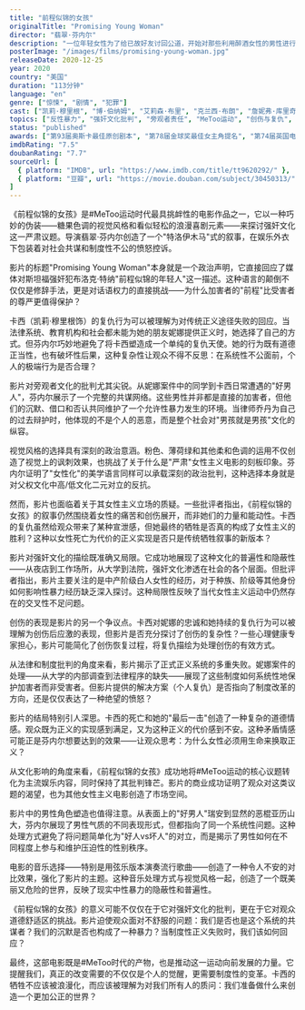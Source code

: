 ```yaml
---
title: "前程似锦的女孩"
originalTitle: "Promising Young Woman"
director: "翡翠·芬内尔"
description: "一位年轻女性为了给已故好友讨回公道，开始对那些利用醉酒女性的男性进行复仇。这部以糖果色包装的黑色复仇剧探讨了强奸文化、旁观者责任和社会共谋等尖锐议题。"
posterImage: "/images/films/promising-young-woman.jpg"
releaseDate: 2020-12-25
year: 2020
country: "美国"
duration: "113分钟"
language: "en"
genre: ["惊悚", "剧情", "犯罪"]
cast: ["凯莉·穆里根", "博·伯纳姆", "艾莉森·布里", "克兰西·布朗", "詹妮弗·库里奇"]
topics: ["反性暴力", "强奸文化批判", "旁观者责任", "MeToo运动", "创伤与复仇", "制度性不公", "社会共谋"]
status: "published"
awards: ["第93届奥斯卡最佳原创剧本", "第78届金球奖最佳女主角提名", "第74届英国电影学院奖最佳原创剧本", "第32届美国制片人工会奖最佳影片提名"]
imdbRating: "7.5"
doubanRating: "7.7"
sourceUrl: [
  { platform: "IMDB", url: "https://www.imdb.com/title/tt9620292/" },
  { platform: "豆瓣", url: "https://movie.douban.com/subject/30450313/" }
]
---
```


《前程似锦的女孩》是#MeToo运动时代最具挑衅性的电影作品之一，它以一种巧妙的伪装——糖果色调的视觉风格和看似轻松的浪漫喜剧元素——来探讨强奸文化这一严肃议题。导演翡翠·芬内尔创造了一个"特洛伊木马"式的叙事，在娱乐外衣下包装着对社会共谋和制度性不公的愤怒控诉。

影片的标题"Promising Young Woman"本身就是一个政治声明，它直接回应了媒体对斯坦福强奸犯布洛克·特纳"前程似锦的年轻人"这一描述。这种语言的颠倒不仅仅是修辞手法，更是对话语权力的直接挑战——为什么加害者的"前程"比受害者的尊严更值得保护？

卡西（凯莉·穆里根饰）的复仇行为可以被理解为对传统正义途径失败的回应。当法律系统、教育机构和社会都未能为她的朋友妮娜提供正义时，她选择了自己的方式。但芬内尔巧妙地避免了将卡西塑造成一个单纯的复仇天使。她的行为既有道德正当性，也有破坏性后果，这种复杂性让观众不得不反思：在系统性不公面前，个人的极端行为是否合理？

影片对旁观者文化的批判尤其尖锐。从妮娜案件中的同学到卡西日常遭遇的"好男人"，芬内尔展示了一个完整的共谋网络。这些男性并非都是直接的加害者，但他们的沉默、借口和否认共同维护了一个允许性暴力发生的环境。当律师乔丹为自己的过去辩护时，他体现的不是个人的恶意，而是整个社会对"男孩就是男孩"文化的纵容。

视觉风格的选择具有深刻的政治意涵。粉色、薄荷绿和其他柔和色调的运用不仅创造了视觉上的讽刺效果，也挑战了关于什么是"严肃"女性主义电影的刻板印象。芬内尔证明了"女性化"的美学语言同样可以承载深刻的政治批判，这种选择本身就是对父权文化中高/低文化二元对立的反抗。

然而，影片也面临着关于其女性主义立场的质疑。一些批评者指出，《前程似锦的女孩》的叙事仍然围绕着女性的痛苦和创伤展开，而非她们的力量和能动性。卡西的复仇虽然给观众带来了某种宣泄感，但她最终的牺牲是否真的构成了女性主义的胜利？这种以女性死亡为代价的正义实现是否只是传统牺牲叙事的新版本？

影片对强奸文化的描绘既准确又局限。它成功地展现了这种文化的普遍性和隐蔽性——从夜店到工作场所，从大学到法院，强奸文化渗透在社会的各个层面。但批评者指出，影片主要关注的是中产阶级白人女性的经历，对于种族、阶级等其他身份如何影响性暴力经历缺乏深入探讨。这种局限性反映了当代女性主义运动中仍然存在的交叉性不足问题。

创伤的表现是影片的另一个争议点。卡西对妮娜的忠诚和她持续的复仇行为可以被理解为创伤后应激的表现，但影片是否充分探讨了创伤的复杂性？一些心理健康专家担心，影片可能简化了创伤恢复过程，将复仇描绘为处理创伤的有效方式。

从法律和制度批判的角度来看，影片揭示了正式正义系统的多重失败。妮娜案件的处理——从大学的内部调查到法律程序的缺失——展现了这些制度如何系统性地保护加害者而非受害者。但影片提供的解决方案（个人复仇）是否指向了制度改革的方向，还是仅仅表达了一种绝望的愤怒？

影片的结局特别引人深思。卡西的死亡和她的"最后一击"创造了一种复杂的道德情感。观众既为正义的实现感到满足，又为这种正义的代价感到不安。这种矛盾情感可能正是芬内尔想要达到的效果——让观众思考：为什么女性必须用生命来换取正义？

从文化影响的角度来看，《前程似锦的女孩》成功地将#MeToo运动的核心议题转化为主流娱乐内容，同时保持了其批判锋芒。影片的商业成功证明了观众对这类议题的渴望，也为其他女性主义电影创造了市场空间。

影片中的男性角色塑造也值得注意。从表面上的"好男人"瑞安到显然的恶棍亚历山大，芬内尔展现了男性气质的不同表现形式，但都指向了同一个系统性问题。这种处理方式避免了将问题简单化为"好人vs坏人"的对立，而是揭示了男性如何在不同程度上参与和维护压迫性的性别秩序。

电影的音乐选择——特别是用弦乐版本演奏流行歌曲——创造了一种令人不安的对比效果，强化了影片的主题。这种音乐处理方式与视觉风格一起，创造了一个既美丽又危险的世界，反映了现实中性暴力的隐蔽性和普遍性。

《前程似锦的女孩》的意义可能不仅仅在于它对强奸文化的批判，更在于它对观众道德舒适区的挑战。影片迫使观众面对不舒服的问题：我们是否也是这个系统的共谋者？我们的沉默是否也构成了一种暴力？当制度性正义失败时，我们该如何回应？

最终，这部电影既是#MeToo时代的产物，也是推动这一运动向前发展的力量。它提醒我们，真正的改变需要的不仅仅是个人的觉醒，更需要制度性的变革。卡西的牺牲不应该被浪漫化，而应该被理解为对我们所有人的质问：我们准备做什么来创造一个更加公正的世界？